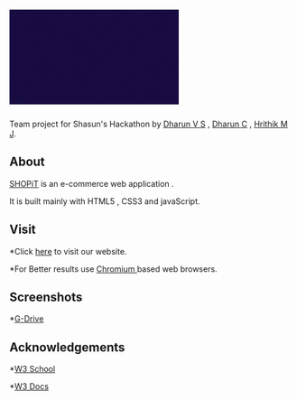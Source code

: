 # ![Centigrade](/public/images/2.gif)

Team project for Shasun's Hackathon by [Dharun V S](https://github.com/dharunvs) , [Dharun C](https://github.com/Dharundds) , [Hrithik M J](https://github.com/HrithikMJ/).




## About

   [SHOPiT](https://shopit-34927.web.app/) is an e-commerce web application .

   It is built mainly with HTML5 , CSS3 and javaScript.



## Visit

   *Click [here](https://shopit-34927.web.app/) to visit our website.

   *For Better results use [Chromium ](https://www.chromium.org/) based web browsers.

## Screenshots

   *[G-Drive](https://tinyurl.com/shopit-ss)


## Acknowledgements

   *[W3 School]( https://www.w3schools.com/)

   *[W3 Docs](https://www.w3docs.com/)
